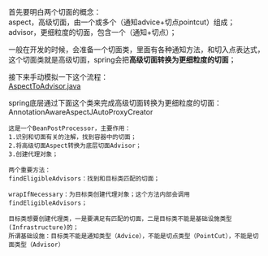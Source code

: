 首先要明白两个切面的概念：<br>
aspect，高级切面，由一个或多个（通知advice+切点pointcut）组成；<br>
advisor，更细粒度的切面，包含一个（通知+切点）；<br>

一般在开发的时候，会准备一个切面类，里面有各种通知方法，和切入点表达式，
这个切面类就是高级切面，spring会把**高级切面转换为更细粒度的切面**；


接下来手动模拟一下这个流程：<br>
[AspectToAdvisor.java](..%2Fdemo15-Aop-Aspect-to-Advisor%2Fsrc%2Fmain%2Fjava%2Fcom%2Fweimin%2Fdemo15%2FAspectToAdvisor.java)



spring底层通过下面这个类来完成高级切面转换为更细粒度的切面：<br>
AnnotationAwareAspectJAutoProxyCreator

    这是一个BeanPostProcessor，主要作用：
    1.识别和切面有关的注解，找到容器中的切面；
    2.将高级切面Aspect转换为底层切面Advisor；
    3.创建代理对象；
    
    两个重要方法：
    findEligibleAdvisors：找到和目标类匹配的切面；
    
    wrapIfNecessary：为目标类创建代理对象；这个方法内部会调用findEligibleAdvisors；
    
    目标类想要创建代理类，一是要满足有匹配的切面，二是目标类不能是基础设施类型(Infrastructure)的；
    所谓基础设施：目标类不能是通知类型（Advice），不能是切点类型（PointCut），不能是切面类型（Advisor）


    








